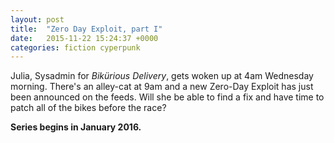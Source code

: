 ```yaml
---
layout: post
title:  "Zero Day Exploit, part I"
date:   2015-11-22 15:24:37 +0000
categories: fiction cyperpunk
---
```

Julia, Sysadmin for <em>Bik&uuml;rious Delivery</em>, gets woken up at 4am Wednesday morning. There's an alley-cat at 9am and a new Zero-Day Exploit has just been announced on the feeds. Will she be able to find a fix and have time to patch all of the bikes before the race?

<strong>Series begins in January 2016.</strong>